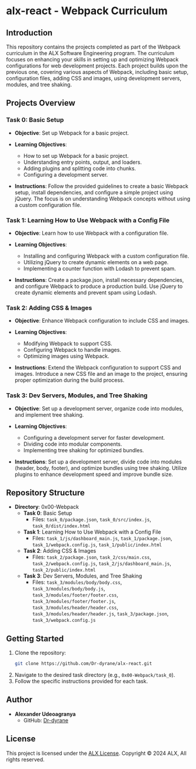 # alx-react - Webpack Curriculum

## Introduction
This repository contains the projects completed as part of the Webpack curriculum in the ALX Software Engineering program. The curriculum focuses on enhancing your skills in setting up and optimizing Webpack configurations for web development projects. Each project builds upon the previous one, covering various aspects of Webpack, including basic setup, configuration files, adding CSS and images, using development servers, modules, and tree shaking.

## Projects Overview

### Task 0: Basic Setup
- **Objective**: Set up Webpack for a basic project.
- **Learning Objectives**:
  - How to set up Webpack for a basic project.
  - Understanding entry points, output, and loaders.
  - Adding plugins and splitting code into chunks.
  - Configuring a development server.

- **Instructions**: Follow the provided guidelines to create a basic Webpack setup, install dependencies, and configure a simple project using jQuery. The focus is on understanding Webpack concepts without using a custom configuration file.

### Task 1: Learning How to Use Webpack with a Config File
- **Objective**: Learn how to use Webpack with a configuration file.
- **Learning Objectives**:
  - Installing and configuring Webpack with a custom configuration file.
  - Utilizing jQuery to create dynamic elements on a web page.
  - Implementing a counter function with Lodash to prevent spam.

- **Instructions**: Create a package.json, install necessary dependencies, and configure Webpack to produce a production build. Use jQuery to create dynamic elements and prevent spam using Lodash.

### Task 2: Adding CSS & Images
- **Objective**: Enhance Webpack configuration to include CSS and images.
- **Learning Objectives**:
  - Modifying Webpack to support CSS.
  - Configuring Webpack to handle images.
  - Optimizing images using Webpack.

- **Instructions**: Extend the Webpack configuration to support CSS and images. Introduce a new CSS file and an image to the project, ensuring proper optimization during the build process.

### Task 3: Dev Servers, Modules, and Tree Shaking
- **Objective**: Set up a development server, organize code into modules, and implement tree shaking.
- **Learning Objectives**:
  - Configuring a development server for faster development.
  - Dividing code into modular components.
  - Implementing tree shaking for optimized bundles.

- **Instructions**: Set up a development server, divide code into modules (header, body, footer), and optimize bundles using tree shaking. Utilize plugins to enhance development speed and improve bundle size.

## Repository Structure
- **Directory**: 0x00-Webpack
  - **Task 0**: Basic Setup
    - Files: `task_0/package.json`, `task_0/src/index.js`, `task_0/dist/index.html`
  - **Task 1**: Learning How to Use Webpack with a Config File
    - Files: `task_1/js/dashboard_main.js`, `task_1/package.json`, `task_1/webpack.config.js`, `task_1/public/index.html`
  - **Task 2**: Adding CSS & Images
    - Files: `task_2/package.json`, `task_2/css/main.css`, `task_2/webpack.config.js`, `task_2/js/dashboard_main.js`, `task_2/public/index.html`
  - **Task 3**: Dev Servers, Modules, and Tree Shaking
    - Files: `task_3/modules/body/body.css`, `task_3/modules/body/body.js`, `task_3/modules/footer/footer.css`, `task_3/modules/footer/footer.js`, `task_3/modules/header/header.css`, `task_3/modules/header/header.js`, `task_3/package.json`, `task_3/webpack.config.js`

## Getting Started
1. Clone the repository:
   ```bash
   git clone https://github.com/Dr-dyrane/alx-react.git
   ```
2. Navigate to the desired task directory (e.g., `0x00-Webpack/task_0`).
3. Follow the specific instructions provided for each task.

## Author
- **Alexander Udeoagranya**
  - GitHub: [Dr-dyrane](https://github.com/Dr-dyrane)

## License
This project is licensed under the [ALX License](LICENSE). Copyright © 2024 ALX, All rights reserved.

